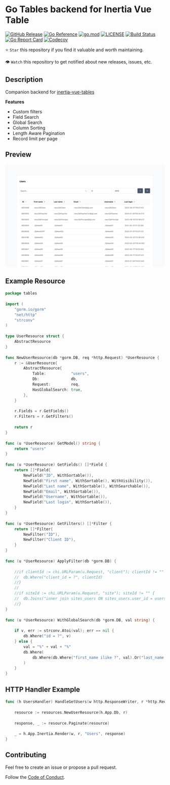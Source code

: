 # Go Tables backend for Inertia Vue Table

[![GitHub Release](https://img.shields.io/github/v/release/humweb/go-tables)](https://github.com/humweb/go-tables/releases)
[![Go Reference](https://pkg.go.dev/badge/github.com/humweb/go-tables.svg)](https://pkg.go.dev/github.com/humweb/go-tables)
[![go.mod](https://img.shields.io/github/go-mod/go-version/humweb/go-tables)](go.mod)
[![LICENSE](https://img.shields.io/github/license/humweb/go-tables)](LICENSE)
[![Build Status](https://img.shields.io/github/actions/workflow/status/humweb/go-tables/build.yml?branch=main)](https://github.com/humweb/go-tables/actions?query=workflow%3Abuild+branch%3Amain)
[![Go Report Card](https://goreportcard.com/badge/github.com/humweb/go-tables)](https://goreportcard.com/report/github.com/humweb/go-tables)
[![Codecov](https://codecov.io/gh/humweb/go-tables/branch/main/graph/badge.svg)](https://codecov.io/gh/humweb/go-tables)

⭐ `Star` this repository if you find it valuable and worth maintaining.

👁 `Watch` this repository to get notified about new releases, issues, etc.

## Description

Companion backend for [inertia-vue-tables](https://humweb.github.io/inertia-vue-table/guide/getting-started.html)

**Features**
* Custom filters
* Field Search
* Global Search
* Column Sorting
* Length Aware Pagination
* Record limit per page

## Preview
<img src=".pages/preview.png">

<br>


## Example Resource

```go
package tables

import (
	"gorm.io/gorm"
	"net/http"
	"strconv"
)

type UserResource struct {
	AbstractResource
}

func NewUserResource(db *gorm.DB, req *http.Request) *UserResource {
	r := &UserResource{
		AbstractResource{
			Table:           "users",
			Db:              db,
			Request:         req,
			HasGlobalSearch: true,
		},
	}

	r.Fields = r.GetFields()
	r.Filters = r.GetFilters()

	return r
}

func (u *UserResource) GetModel() string {
	return "users"
}

func (u *UserResource) GetFields() []*Field {
	return []*Field{
		NewField("ID", WithSortable()),
		NewField("First name", WithSortable(), WithVisibility()),
		NewField("Last name", WithSortable(), WithSearchable()),
		NewField("Email", WithSortable()),
		NewField("Username", WithSortable()),
		NewField("Last login", WithSortable()),
	}
}

func (u *UserResource) GetFilters() []*Filter {
	return []*Filter{
		NewFilter("ID"),
		NewFilter("Client ID"),
	}
}

func (u *UserResource) ApplyFilter(db *gorm.DB) {

	//if clientId := chi.URLParam(u.Request, "client"); clientId != "" {
	//	db.Where("client_id = ?", clientId)
	//}
	//
	//if siteId := chi.URLParam(u.Request, "site"); siteId != "" {
	//	db.Joins("inner join sites_users ON sites_users.user_id = users.id").Where("sites_users.site_id = ?", siteId)
	//}
}

func (u *UserResource) WithGlobalSearch(db *gorm.DB, val string) {

	if v, err := strconv.Atoi(val); err == nil {
		db.Where("id = ?", v)
	} else {
		val = "%" + val + "%"
		db.Where(
			db.Where(db.Where("first_name ilike ?", val).Or("last_name ilike ?", val).Or("email ilike ?", val)),
		)
	}
}

```

## HTTP Handler Example
```go
func (h UsersHandler) HandleGetUsers(w http.ResponseWriter, r *http.Request) {

	resource := resources.NewUserResource(h.App.Db, r)
	
	response, _ := resource.Paginate(resource)

	_ = h.App.Inertia.Render(w, r, "Users", response)
}

```

## Contributing

Feel free to create an issue or propose a pull request.

Follow the [Code of Conduct](CODE_OF_CONDUCT.md).
